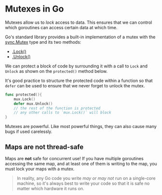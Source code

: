 # Mutexes in Go

Mutexes allow us to *lock* access to data. This ensures that we can control which goroutines can access certain data at which time.

Go's standard library provides a built-in implementation of a mutex with the [sync.Mutex](https://pkg.go.dev/sync#Mutex) type and its two methods:

* [.Lock()](https://golang.org/pkg/sync/#Mutex.Lock)
* [.Unlock()](https://golang.org/pkg/sync/#Mutex.Unlock)

We can protect a block of code by surrounding it with a call to `Lock` and `Unlock` as shown on the `protected()` method below.

It's good practice to structure the protected code within a function so that `defer` can be used to ensure that we never forget to unlock the mutex.

```go
func protected(){
    mux.Lock()
    defer mux.Unlock()
    // the rest of the function is protected
    // any other calls to `mux.Lock()` will block
}
```

Mutexes are powerful. Like most powerful things, they can also cause many bugs if used carelessly.

## Maps are not thread-safe

Maps are **not** safe for concurrent use! If you have multiple goroutines accessing the same map, and at least one of them is writing to the map, you must lock your maps with a mutex.

> In reality, any Go code you write *may or may not* run on a single-core machine, so it's always best to write your code so that it is safe no matter which hardware it runs on.
